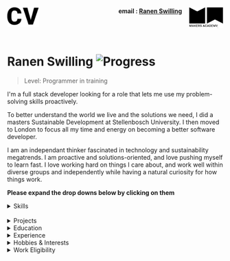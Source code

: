<h1><a name="cv"><img align="left" src="./images/cv.png" height="45"></a><a href="https://makers.tech/"><img align="right" src="./images/makers.png" width="80"/></a></h1>
    
<h4 align="right">email&nbsp;:&nbsp;<a href="mailto:swillingray@gmail.com">Ranen Swilling</a>&nbsp;&nbsp;&nbsp;&nbsp;&nbsp;</h4>
<br><br>

# Ranen Swilling ![Progress](https://camo.githubusercontent.com/e05533c5c1439f745a4c9a7f11edf976a07ff303/68747470733a2f2f696d672e736869656c64732e696f2f62616467652f7265616479253230666f722d686972652d627269676874677265656e2e737667)  


> Level: Programmer in training

I'm a full stack developer looking for a role that lets me use my problem-solving skills proactively.

To better understand the world we live and the solutions we need, I did a masters Sustainable Development at Stellenbosch University. I then moved to London to focus all my time and energy on becoming a better software developer. 

I am an independant thinker fascinated in technology and sustainability megatrends. I am proactive and solutions-oriented, and love pushing myself to learn fast. I love working hard on things I care about, and work well within diverse groups and independently while having a natural curiosity for how things work.

**Please expand the drop downs below by clicking on them**

<details><summary>Skills</summary>
<p>


| ![Github](images/github1.png)<br>GitHub | ![Ruby](images/ruby.png)<br>Ruby | ![Javascript](images/js.png)<br>JavaScript |
| :---: | :---: | :---: |
| Git command line, Markdown, Repo collaboration, Merge conflicts, Work flows (branching) | Gems, Rails, Sinatra, Rspec, Capybara | Vanilla, React.js, jquery, Node.js |

</p>
</details>
<br>

<details><summary>Projects</summary>
<p>

| Link | Summary | Languages and Frameworks |
| :---: | :---: | :---: |
| [PowerOfTruth](https://github.com/rayswilling/PowerOfTruth) | Makers final project. As a team, we were tasked with making a social good application. We came up with ThePowerOfTruth, a news app where people can read news from a myriad of sources, and have the political bias of each news source displayed next to each news article from that respective source. | JavaScript, React Native, Google API (Google News), Jest, Expo |
| [PowerOfTruthServer](https://github.com/rayswilling/PowerOfTruthServer ) | The backend for the Power of Truth application. It's an API in in itself that draws in information from Google API and dispenses it to the front end Power of Truth App| JavaScript, Node.js | 
| [Acebook-Amoeba Boys](https://github.com/samkitchen94/acebook-rails-amoeba-boyz) | A team project aimed to make a Facebook clone. We wanted to give it a cartoon like feel with Facebook functionality. | Ruby, Rails, CSS, Devise |
| [MakersBnB](https://github.com/rayswilling/MakersAirBnB-) | A team project to create a clone of AirBnB. | Ruby, Sinatra, DataMapper, CSS, Html, JQuery, Vegas |
</details>

<details><summary>Education</summary>
<p>

### Makers Academy (29 April - Present)

Fully immersive 16 week programming course at Europe’s #1 Developer Bootcamp focused on core coding techniques & principles such as agile methodologies, Test Driven Development (TDD), Object Oriented Design, pair programming and more.

#### Core course topics:
Object Oriented Design (OOP) best practices, 
Test Driven Development (TDD), 
writing clean code, 
Pair Programming , 
Agile development as well as core principles such as dependency injection, single responsibility, 
cohesion and encapsulation, 

#### Languages and Frameworks:

##### Languages 
- Ruby 
- JavaScript 
- HTML / CSS (Including CSS FlexBox & CSS Grid)

##### Frameworks  
- React Native 
- Node.JS 
- Ruby on Rails 
- Sinatra

##### Testing Suites
-  RSpec (Ruby)
- Capybara (Ruby / JavaScript)
- Jasmine (JavaScript)
- Jest (JavaScript)
- Enzyme (React)

##### Git Workflow
- Using branches to work collaboratively in teams
- Writing descriptive & succinct commit messages
- Enforcing good commit discipline to minimise code conflicts
- Dealing with code conflicts

##### Databases 
- PostgreSQL 
- SQLite 

##### Deployment
Continues deployment of the master and development branches using Heroku. 

##### Working Methodology 
- Agile software development including:
    - XP values
    - Sprint planning
    - Pair programming
    - Breaking down the program into user stories
    - Breaking down the user stories further into tickets
    - Daily stand-ups and retrospectives to iteratively improve processes and code
    - Technologies learnt; 

### Stellenbosch University (18 January 2016 - 7 December 2018)
- Post Graduate Diploma in Sustainable Development (cum laude)
- Masters of Philosophy in Sustainable Development (B)

### Udemy - Online courses (2018 - 2019)
> Udemy.com is an online learning platform. It is aimed at professional adults.
> No Udemy courses are currently credentialed for college credit;
> students take courses largely as a means of improving job-related skills.

##### The Full Stack Web Development
- Learn Full Stack Web Development that helped me build 10 different projects. 

##### The Web Developer Bootcamp
- `Javascript` fundamentals from `ES5` to `ES7`. Touching on `CSS`, `HTML`, `Node` and `React`. 

##### TylerMcGinnis.com 
- `React` bootcamp   

</p>
</details>

<details><summary>Experience</summary>
<p>

#### Flor de Amor 

> September, 2018 — March 2019

Worked as a digital marketing assistance and front-end developer.
My work included: 
- Maintaning and upgrading websites based off WordPress.org
- Responsible for building digital marketing strategies
- Managed digital marketing accounts 

#### The Sustainability Institute

>Jan 2014 - Aug 2015

Junior associate for the Sustainability Institute.

My work included: 
- Working in small teams doing research. 
- I was tasked with managing the associates, arranging standups every morning and building a team ethos around sustainability. 
- It was my responsibility to manage the associates learning processes over the 6 month period. 

>Jan 2014 - May 2015 

Sales and Service Agent for the iShack Project:
I worked in a small startup that delivered solar powered lighting, TV's and cell phone charges to slums in South Africa. I worked out in the field installing, maintaining and marketing our products to the clients, as well as working on the backend of the companies website, social media strategies and supply chain works.

#### Sustainable Brothers 
> Apr, 2014 — Oct, 2016

Co-founder and project manager of a student based movement providing platforms for eventually 5000+ followers to connect with sustainability projects and campaigns, resulting in 6 fundraising events, 14 community food gardens, 20 festival and awareness events and 4 youth commitee meetings. 

</p>
</details>

<details><summary>Hobbies & Interests</summary>
<p>

- Reading: I love reading science fiction, tech, biographies and self-improvement books.  
- Climbing: Bouldering and traditional climbing.  
- Trekking: I enjoy venturing into remote areas of the world to trek and explore, especially in high altitutde alpine regions.  
- Sports: cycling, football (I played semi-professionally from greenpoint FC in South Africa), scuba diving.  
- Learning: I frequently attend lectures, conferences and meet ups to stay informed with the latest industry trends.  
</p>
</details>


<details><summary>Work Eligibility</summary>
<p>

I am in England on an Ancestral Visa, which after 5 years will permit me to apply for indefinite leave to remain (ILR). I have the eligibility to work in the UK without any restrictions. 

</p>
</details>

<!-- **A web version of this CV can be found** [HERE](https://fo0s.github.io/)
https://en.wikipedia.org/wiki/Time_complexity -->
